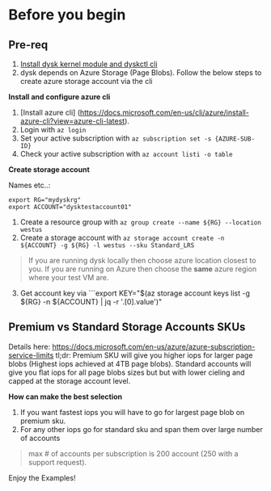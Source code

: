 # Before you begin

## Pre-req
1. [Install dysk kernel module and dyskctl cli](../docs/build-install.docs)
2. dysk depends on Azure Storage (Page Blobs). Follow the below steps to create azure storage account via the cli

**Install and configure azure cli**
1. [Install azure cli] (https://docs.microsoft.com/en-us/cli/azure/install-azure-cli?view=azure-cli-latest).
2. Login with ```az login ```
3. Set your active subscription with ```az subscription set -s {AZURE-SUB-ID}```
4. Check your active subscription with ```az account listi -o table```

**Create storage account**

Names etc..:
```
export RG="mydyskrg"
export ACCOUNT="dysktestaccount01"
```

1. Create a resource group with ```az group create --name ${RG} --location westus```
2. Create a storage account with  ``` az storage account create -n ${ACCOUNT} -g ${RG} -l westus --sku Standard_LRS ```

> If you are running dysk locally then choose azure location closest to you. If you are running on Azure then choose the **same** azure region where your test VM are.

3. Get account key via ```export KEY="$(az storage account keys list -g ${RG} -n ${ACCOUNT} | jq -r '.[0].value')"


## Premium vs Standard Storage Accounts SKUs

Details here: https://docs.microsoft.com/en-us/azure/azure-subscription-service-limits
tl;dr:
Premium SKU will give you higher iops for larger page blobs (Highest iops achieved at 4TB page blobs). Standard accounts will give you flat iops for all page blobs sizes but but with lower cieling and capped at the storage account level.

**How can make the best selection**
1. If you want fastest iops you will have to go for largest page blob on premium sku. 
2. For any other iops go for standard sku and span them over large number of accounts 

> max # of accounts per subscription is 200 account (250 with a support request).

Enjoy the Examples!
